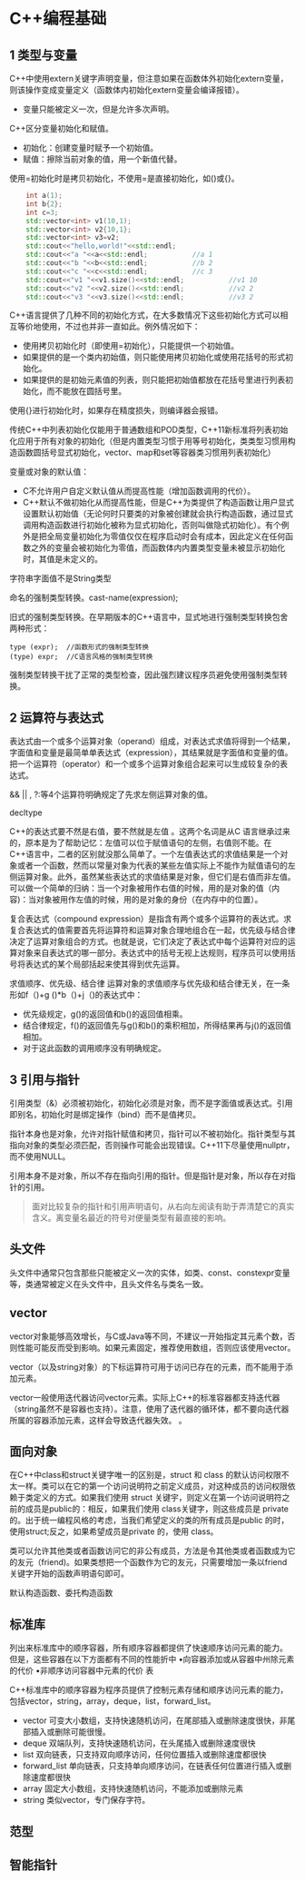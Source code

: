 # C++编程基础

## 1 类型与变量

C++中使用extern关键字声明变量，但注意如果在函数体外初始化extern变量，则该操作变成变量定义（函数体内初始化extern变量会编译报错）。

* 变量只能被定义一次，但是允许多次声明。

C++区分变量初始化和赋值。

* 初始化：创建变量时赋予一个初始值。
* 赋值：擦除当前对象的值，用一个新值代替。

使用=初始化时是拷贝初始化，不使用=是直接初始化，如()或{}。

```c++
    int a(1);
    int b{2};
    int c=3;
    std::vector<int> v1(10,1);
    std::vector<int> v2{10,1};
    std::vector<int> v3=v2;
    std::cout<<"hello,world!"<<std::endl;
    std::cout<<"a "<<a<<std::endl;           //a 1
    std::cout<<"b "<<b<<std::endl;           //b 2
    std::cout<<"c "<<c<<std::endl;           //c 3
    std::cout<<"v1 "<<v1.size()<<std::endl;           //v1 10
    std::cout<<"v2 "<<v2.size()<<std::endl;           //v2 2
    std::cout<<"v3 "<<v3.size()<<std::endl;           //v3 2
```

C++语言提供了几种不同的初始化方式，在大多数情况下这些初始化方式可以相互等价地使用，不过也并非一直如此。例外情况如下：

* 使用拷贝初始化时（即使用=初始化），只能提供一个初始值。
* 如果提供的是一个类内初始值，则只能使用拷贝初始化或使用花括号的形式初始化。
* 如果提供的是初始元素值的列表，则只能把初始值都放在花括号里进行列表初始化，而不能放在圆括号里。

使用{}进行初始化时，如果存在精度损失，则编译器会报错。

传统C++中列表初始化仅能用于普通数组和POD类型，C++11新标准将列表初始化应用于所有对象的初始化（但是内置类型习惯于用等号初始化，类类型习惯用构造函数圆括号显式初始化，vector、map和set等容器类习惯用列表初始化）

变量或对象的默认值：

* C不允许用户自定义默认值从而提高性能（增加函数调用的代价）。
* C++默认不做初始化从而提高性能，但是C++为类提供了构造函数让用户显式设置默认初始值（无论何时只要类的对象被创建就会执行构造函数，通过显式调用构造函数进行初始化被称为显式初始化，否则叫做隐式初始化）。有个例外是把全局变量初始化为零值仅仅在程序启动时会有成本，因此定义在任何函数之外的变量会被初始化为零值，而函数体内内置类型变量未被显示初始化时，其值是未定义的。

字符串字面值不是String类型

命名的强制类型转换。cast-name<type>(expression);

旧式的强制类型转换。在早期版本的C++语言中，显式地进行强制类型转换包舍两种形式：

```
type (expr);  //函数形式的强制类型转换
(type) expr;  //C语言风格的强制类型转换
```

强制类型转换干扰了正常的类型检查，因此强烈建议程序员避免使用强制类型转换。

## 2 运算符与表达式

表达式由一个或多个运算对象（operand）组成，对表达式求值将得到一个结果，字面值和变量是最简单单表达式（expression），其结果就是字面值和变量的值。把一个运算符（operator）和一个或多个运算对象组合起来可以生成较复杂的表达式。

&& || , ?:等4个运算符明确规定了先求左侧运算对象的值。

decltype


C++的表达式要不然是右值，要不然就是左值 。这两个名词是从C 语言继承过来的，原本是为了帮助记忆：左值可以位于賦值语句的左侧，右值则不能。在C++语言中，二者的区别就没那么简单了。一个左值表达式的求值结果是一个对象或者一个函数，然而以常量对象为代表的某些左值实际上不能作为赋值语句的左侧运算对象。此外，虽然某些表达式的求值结果是对象，但它们是右值而非左值。可以做一个简单的归纳：当一个对象被用作右值的时候，用的是对象的值（内容)：当对象被用作左值的时候，用的是对象的身份（在内存中的位置）。

复合表达式（compound expression）是指含有两个或多个运算符的表达式。求复合表达式的值需要首先将运算符和运算对象合理地组合在一起，优先级与结合律决定了运算对象组合的方式。也就是说，它们决定了表达式中每个运算符对应的运算对象来自表达式的哪一部分。表达式中的括号无视上达规则，程序员可以使用括号将表达式的某个局部括起来使其得到优先运算。


求值顺序、优先级、结合律
运算对象的求值顺序与优先级和结合律无关，在一条形如f（)+g ()*b（)+j（)的表达式中：

* 优先级规定，g()的返回值和b()的返回值相乘。
* 结合律规定，f()的返回值先与g()和b()的乘积相加，所得结果再与j()的返回值相加。
* 对于这此函数的调用顺序没有明确规定。

## 3 引用与指针

引用类型（&）必须被初始化，初始化必须是对象，而不是字面值或表达式。引用即别名，初始化时是绑定操作（bind）而不是值拷贝。

指针本身也是对象，允许对指针赋值和拷贝，指针可以不被初始化。指针类型与其指向对象的类型必须匹配，否则操作可能会出现错误。C++11下尽量使用nullptr，而不使用NULL。

引用本身不是对象，所以不存在指向引用的指针。但是指针是对象，所以存在对指针的引用。

> 面对比较复杂的指针和引用声明语句，从右向左阅读有助于弄清楚它的真实含义。离变量名最近的符号对便量类型有最直接的影响。

## 头文件

头文件中通常只包含那些只能被定义一次的实体，如类、const、constexpr变量等，类通常被定义在头文件中，且头文件名与类名一致。

## vector

vector对象能够高效增长，与C或Java等不同，不建议一开始指定其元素个数，否则性能可能反而受到影响。如果元素固定，推荐使用数组，否则应该使用vector。

vector（以及string对象）的下标运算符可用于访问已存在的元素，而不能用于添加元素。

vector一般使用迭代器访问vector元素。实际上C++的标准容器都支持迭代器（string虽然不是容器也支持）。注意，使用了迭代器的循环体，都不要向迭代器所属的容器添加元素，这样会导致迭代器失效。
。

## 面向对象

在C++中class和struct关键字唯一的区别是，struct 和 class 的默认访问权限不太一样。类可以在它的第一个访问说明符之前定义成员，对这种成员的访问权限依赖于类定义的方式。如果我们使用 struct 关键宇，则定义在第一个访问说明符之前的成员是public的：相反，如果我们使用 class关键字，则这些成员是 private 的。出于统一编程风格的考虑，当我们希望定义的类的所有成员是public 的时，使用struct;反之，如果希望成员是private 的，使用 class。

类可以允许其他类或者函数访问它的非公有成员，方法是令其他类或者函数成为它的友元（friend)。如果类想把一个函数作为它的友元，只需要增加一条以friend 关键字开始的函数声明语句即可。

默认构造函数、委托构造函数

## 标准库

列出来标准库中的顺序容器，所有顺序容器都提供了快速顺序访问元素的能力。
但是，这些容器在以下方面都有不同的性能折中
•向容器添加或从容器中州除元素的代价
•非顺序访问容器中元素的代价
表

C++标准库中的顺序容器为程序员提供了控制元素存储和顺序访问元素的能力，包括vector，string，array，deque，list，forward_list。

* vector	可变大小数组，支持快速随机访问，在尾部插入或删除速度很快，非尾部插入或删除可能很慢。
* deque	双端队列，支持快速随机访问，在头尾插入或删除速度很快
* list	双向链表，只支持双向顺序访问，任何位置插入或删除速度都很快
* forward_list	单向链表，只支持单向顺序访问，在链表任何位置进行插入或删除速度都很快
* array	固定大小数组，支持快速随机访问，不能添加或删除元素
* string	类似vector，专门保存字符。

## 范型

## 智能指针

